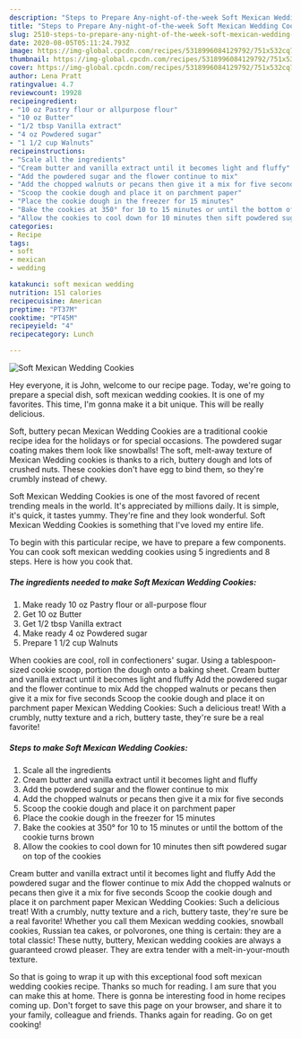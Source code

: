```yaml
---
description: "Steps to Prepare Any-night-of-the-week Soft Mexican Wedding Cookies"
title: "Steps to Prepare Any-night-of-the-week Soft Mexican Wedding Cookies"
slug: 2510-steps-to-prepare-any-night-of-the-week-soft-mexican-wedding-cookies
date: 2020-08-05T05:11:24.793Z
image: https://img-global.cpcdn.com/recipes/5318996084129792/751x532cq70/soft-mexican-wedding-cookies-recipe-main-photo.jpg
thumbnail: https://img-global.cpcdn.com/recipes/5318996084129792/751x532cq70/soft-mexican-wedding-cookies-recipe-main-photo.jpg
cover: https://img-global.cpcdn.com/recipes/5318996084129792/751x532cq70/soft-mexican-wedding-cookies-recipe-main-photo.jpg
author: Lena Pratt
ratingvalue: 4.7
reviewcount: 19928
recipeingredient:
- "10 oz Pastry flour or allpurpose flour"
- "10 oz Butter"
- "1/2 tbsp Vanilla extract"
- "4 oz Powdered sugar"
- "1 1/2 cup Walnuts"
recipeinstructions:
- "Scale all the ingredients"
- "Cream butter and vanilla extract until it becomes light and fluffy"
- "Add the powdered sugar and the flower continue to mix"
- "Add the chopped walnuts or pecans then give it a mix for five seconds"
- "Scoop the cookie dough and place it on parchment paper"
- "Place the cookie dough in the freezer for 15 minutes"
- "Bake the cookies at 350° for 10 to 15 minutes or until the bottom of the cookie turns brown"
- "Allow the cookies to cool down for 10 minutes then sift powdered sugar on top of the cookies"
categories:
- Recipe
tags:
- soft
- mexican
- wedding

katakunci: soft mexican wedding 
nutrition: 151 calories
recipecuisine: American
preptime: "PT37M"
cooktime: "PT45M"
recipeyield: "4"
recipecategory: Lunch

---
```



![Soft Mexican Wedding Cookies](https://img-global.cpcdn.com/recipes/5318996084129792/751x532cq70/soft-mexican-wedding-cookies-recipe-main-photo.jpg)

Hey everyone, it is John, welcome to our recipe page. Today, we're going to prepare a special dish, soft mexican wedding cookies. It is one of my favorites. This time, I'm gonna make it a bit unique. This will be really delicious.

Soft, buttery pecan Mexican Wedding Cookies are a traditional cookie recipe idea for the holidays or for special occasions. The powdered sugar coating makes them look like snowballs! The soft, melt-away texture of Mexican Wedding cookies is thanks to a rich, buttery dough and lots of crushed nuts. These cookies don&#39;t have egg to bind them, so they&#39;re crumbly instead of chewy.

Soft Mexican Wedding Cookies is one of the most favored of recent trending meals in the world. It's appreciated by millions daily. It is simple, it's quick, it tastes yummy. They're fine and they look wonderful. Soft Mexican Wedding Cookies is something that I've loved my entire life.


To begin with this particular recipe, we have to prepare a few components. You can cook soft mexican wedding cookies using 5 ingredients and 8 steps. Here is how you cook that.

<!--inarticleads1-->

##### The ingredients needed to make Soft Mexican Wedding Cookies:

1. Make ready 10 oz Pastry flour or all-purpose flour
1. Get 10 oz Butter
1. Get 1/2 tbsp Vanilla extract
1. Make ready 4 oz Powdered sugar
1. Prepare 1 1/2 cup Walnuts


When cookies are cool, roll in confectioners&#39; sugar. Using a tablespoon-sized cookie scoop, portion the dough onto a baking sheet. Cream butter and vanilla extract until it becomes light and fluffy Add the powdered sugar and the flower continue to mix Add the chopped walnuts or pecans then give it a mix for five seconds Scoop the cookie dough and place it on parchment paper Mexican Wedding Cookies: Such a delicious treat! With a crumbly, nutty texture and a rich, buttery taste, they&#39;re sure be a real favorite! 

<!--inarticleads2-->

##### Steps to make Soft Mexican Wedding Cookies:

1. Scale all the ingredients
1. Cream butter and vanilla extract until it becomes light and fluffy
1. Add the powdered sugar and the flower continue to mix
1. Add the chopped walnuts or pecans then give it a mix for five seconds
1. Scoop the cookie dough and place it on parchment paper
1. Place the cookie dough in the freezer for 15 minutes
1. Bake the cookies at 350° for 10 to 15 minutes or until the bottom of the cookie turns brown
1. Allow the cookies to cool down for 10 minutes then sift powdered sugar on top of the cookies


Cream butter and vanilla extract until it becomes light and fluffy Add the powdered sugar and the flower continue to mix Add the chopped walnuts or pecans then give it a mix for five seconds Scoop the cookie dough and place it on parchment paper Mexican Wedding Cookies: Such a delicious treat! With a crumbly, nutty texture and a rich, buttery taste, they&#39;re sure be a real favorite! Whether you call them Mexican wedding cookies, snowball cookies, Russian tea cakes, or polvorones, one thing is certain: they are a total classic! These nutty, buttery, Mexican wedding cookies are always a guaranteed crowd pleaser. They are extra tender with a melt-in-your-mouth texture. 

So that is going to wrap it up with this exceptional food soft mexican wedding cookies recipe. Thanks so much for reading. I am sure that you can make this at home. There is gonna be interesting food in home recipes coming up. Don't forget to save this page on your browser, and share it to your family, colleague and friends. Thanks again for reading. Go on get cooking!
